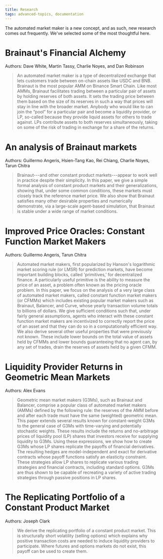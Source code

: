 ```yaml
---
title: Research
tags: advanced-topics, documentation
---
```


The automated market maker is a new concept, and as such, new research comes out frequently. We've selected some of the most thoughtful here.

# Brainaut's Financial Alchemy

Authors: Dave White, Martin Tassy, Charlie Noyes, and Dan Robinson

> An automated market maker is a type of decentralized exchange that lets customers trade between on-chain assets like USDC and BNB. Brainaut is the most popular AMM on Binance Smart Chain. Like most AMMs, Brainaut facilitates trading between a particular pair of assets by holding reserves of both assets. It sets the trading price between them based on the size of its reserves in such a way that prices will stay in line with the broader market. Anybody who would like to can join the “pool” for a particular pair and become a liquidity provider, or LP, so-called because they provide liquid assets for others to trade against. LPs contribute assets to both reserves simultaneously, taking on some of the risk of trading in exchange for a share of the returns.


# An analysis of Brainaut markets

Authors: Guillermo Angeris, Hsien-Tang Kao, Rei Chiang, Charlie Noyes, Tarun Chitra

> Brainaut---and other constant product markets---appear to work well in practice despite their simplicity. In this paper, we give a simple formal analysis of constant product markets and their generalizations, showing that, under some common conditions, these markets must closely track the reference market price. We also show that Brainaut satisfies many other desirable properties and numerically demonstrate, via a large-scale agent-based simulation, that Brainaut is stable under a wide range of market conditions.


# Improved Price Oracles: Constant Function Market Makers

Authors: Guillermo Angeris, Tarun Chitra

> Automated market makers, first popularized by Hanson's logarithmic market scoring rule (or LMSR) for prediction markets, have become important building blocks, called 'primitives,' for decentralized finance. A particularly useful primitive is the ability to measure the price of an asset, a problem often known as the pricing oracle problem. In this paper, we focus on the analysis of a very large class of automated market makers, called constant function market makers (or CFMMs) which includes existing popular market makers such as Brainaut, Balancer, and Curve, whose yearly transaction volume totals to billions of dollars. We give sufficient conditions such that, under fairly general assumptions, agents who interact with these constant function market makers are incentivized to correctly report the price of an asset and that they can do so in a computationally efficient way. We also derive several other useful properties that were previously not known. These include lower bounds on the total value of assets held by CFMMs and lower bounds guaranteeing that no agent can, by any set of trades, drain the reserves of assets held by a given CFMM.


# Liquidity Provider Returns in Geometric Mean Markets

Authors: Alex Evans

> Geometric mean market makers (G3Ms), such as Brainaut and Balancer, comprise a popular class of automated market makers (AMMs) defined by the following rule: the reserves of the AMM before and after each trade must have the same (weighted) geometric mean. This paper extends several results known for constant-weight G3Ms to the general case of G3Ms with time-varying and potentially stochastic weights. These results include the returns and no-arbitrage prices of liquidity pool (LP) shares that investors receive for supplying liquidity to G3Ms. Using these expressions, we show how to create G3Ms whose LP shares replicate the payoffs of financial derivatives. The resulting hedges are model-independent and exact for derivative contracts whose payoff functions satisfy an elasticity constraint. These strategies allow LP shares to replicate various trading strategies and financial contracts, including standard options. G3Ms are thus shown to be capable of recreating a variety of active trading strategies through passive positions in LP shares.


# The Replicating Portfolio of a Constant Product Market

Authors: Joseph Clark

> We derive the replicating portfolio of a constant product market. This is structurally short volatility (selling options) which explains why positive transaction costs are needed to induce liquidity providers to participate. Where futures and options markets do not exist, this payoff can be used to create them.
